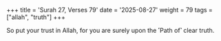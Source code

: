 +++
title = 'Surah 27, Verses 79'
date = '2025-08-27'
weight = 79
tags = ["allah", "truth"]
+++

So put your trust in Allah, for you are surely upon the ˹Path of˺ clear truth.